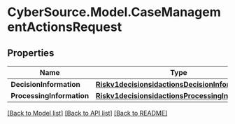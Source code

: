 # CyberSource.Model.CaseManagementActionsRequest
## Properties

Name | Type | Description | Notes
------------ | ------------- | ------------- | -------------
**DecisionInformation** | [**Riskv1decisionsidactionsDecisionInformation**](Riskv1decisionsidactionsDecisionInformation.md) |  | 
**ProcessingInformation** | [**Riskv1decisionsidactionsProcessingInformation**](Riskv1decisionsidactionsProcessingInformation.md) |  | [optional] 

[[Back to Model list]](../README.md#documentation-for-models) [[Back to API list]](../README.md#documentation-for-api-endpoints) [[Back to README]](../README.md)

